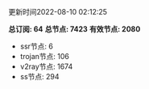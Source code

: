 更新时间2022-08-10 02:12:25

**总订阅: 64**
**总节点: 7423**
**有效节点: 2080**
- ssr节点: 6
- trojan节点: 106
- v2ray节点: 1674
- ss节点: 294
